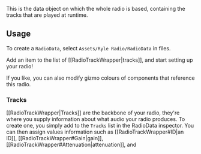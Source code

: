 This is the data object on which the whole radio is based, containing the tracks that are played at runtime.

## Usage
To create a `RadioData`, select `Assets/Ryle Radio/RadioData` in files.

Add an item to the list of [[RadioTrackWrapper|tracks]], and start setting up your radio!

If you like, you can also modify gizmo colours of components that reference this radio.
### Tracks
[[RadioTrackWrapper|Tracks]] are the backbone of your radio, they're where you supply information about what audio your radio produces. To create one, you simply add to the `Tracks` list in the RadioData inspector. You can then assign values information such as [[RadioTrackWrapper#ID|an ID]], [[RadioTrackWrapper#Gain|gain]], [[RadioTrackWrapper#Attenuation|attenuation]], and 